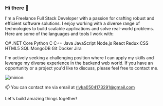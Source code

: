 ### Hi there 👋

I'm a Freelance Full Stack Developer with a passion for crafting robust and efficient software solutions. I enjoy working with a diverse range of technologies to build scalable applications and solve real-world problems. Here are some of the languages and tools I work with:

C# .NET Core Python C C++ Java JavaScript Node.js React Redux CSS HTML5 SQL MongoDB Git Docker Jira

I'm actively seeking a challenging position where I can apply my skills and leverage my diverse experience in the backend web world. If you have an opportunity or a project you'd like to discuss, please feel free to contact me.

![minion](https://github.com/friedmanrivka/friedmanrivka/assets/151746698/d220addc-4f9e-4d04-ae4a-64ed12f5c4db)

📫 You can contact me via email at rivka0504173291@gmail.com

Let's build amazing things together!
